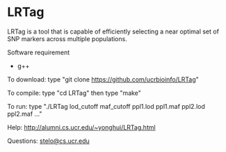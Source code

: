 # LRTag
LRTag is a tool that is capable of efficiently selecting a near optimal set of SNP markers across multiple populations.

Software requirement

* g++

To download: type "git clone https://github.com/ucrbioinfo/LRTag"

To compile: type "cd LRTag" then type "make"

To run: type "./LRTag lod_cutoff maf_cutoff ppl1.lod ppl1.maf ppl2.lod ppl2.maf   ..." 

Help: http://alumni.cs.ucr.edu/~yonghui/LRTag.html

Questions: stelo@cs.ucr.edu
